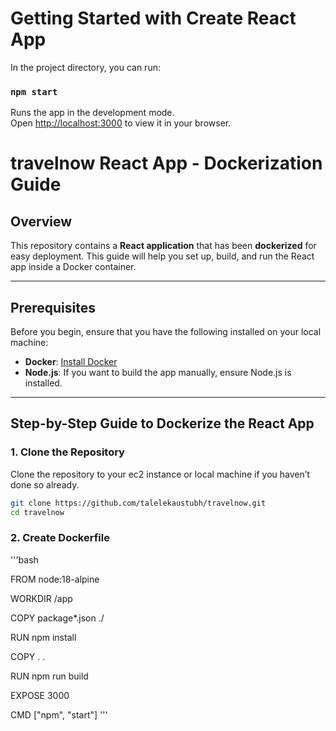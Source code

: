 # Getting Started with Create React App
In the project directory, you can run:

### `npm start`

Runs the app in the development mode.\
Open [http://localhost:3000](http://localhost:3000) to view it in your browser.

# travelnow React App - Dockerization Guide

## Overview

This repository contains a **React application** that has been **dockerized** for easy deployment. This guide will help you set up, build, and run the React app inside a Docker container.

---

## Prerequisites

Before you begin, ensure that you have the following installed on your local machine:

- **Docker**: [Install Docker](https://docs.docker.com/get-docker/)
- **Node.js**: If you want to build the app manually, ensure Node.js is installed.

---

## Step-by-Step Guide to Dockerize the React App

### 1. Clone the Repository

Clone the repository to your ec2 instance or local machine if you haven’t done so already.
```bash
git clone https://github.com/talelekaustubh/travelnow.git
cd travelnow
```

### 2. Create Dockerfile

'''bash

FROM node:18-alpine

WORKDIR /app

COPY package*.json ./

RUN npm install

COPY . .

RUN npm run build   

EXPOSE 3000

CMD ["npm", "start"]
'''

